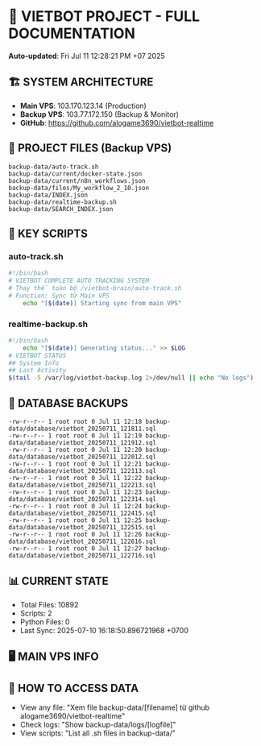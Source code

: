 # 🤖 VIETBOT PROJECT - FULL DOCUMENTATION
**Auto-updated**: Fri Jul 11 12:28:21 PM +07 2025

## 🏗️ SYSTEM ARCHITECTURE
- **Main VPS**: 103.170.123.14 (Production)
- **Backup VPS**: 103.77.172.150 (Backup & Monitor)
- **GitHub**: https://github.com/alogame3690/vietbot-realtime

## 📁 PROJECT FILES (Backup VPS)
```
backup-data/auto-track.sh
backup-data/current/docker-state.json
backup-data/current/n8n_workflows.json
backup-data/files/My_workflow_2_10.json
backup-data/INDEX.json
backup-data/realtime-backup.sh
backup-data/SEARCH_INDEX.json
```

## 🔧 KEY SCRIPTS
### auto-track.sh
```bash
#!/bin/bash
# VIETBOT COMPLETE AUTO TRACKING SYSTEM
# Thay thế toàn bộ /vietbot-brain/auto-track.sh
# Function: Sync từ Main VPS
    echo "[$(date)] Starting sync from main VPS"
```
### realtime-backup.sh
```bash
#!/bin/bash
    echo "[$(date)] Generating status..." >> $LOG
# VIETBOT STATUS
## System Info
## Last Activity
$(tail -5 /var/log/vietbot-backup.log 2>/dev/null || echo "No logs")
```

## 💾 DATABASE BACKUPS
```
-rw-r--r-- 1 root root 0 Jul 11 12:18 backup-data/database/vietbot_20250711_121811.sql
-rw-r--r-- 1 root root 0 Jul 11 12:19 backup-data/database/vietbot_20250711_121912.sql
-rw-r--r-- 1 root root 0 Jul 11 12:20 backup-data/database/vietbot_20250711_122012.sql
-rw-r--r-- 1 root root 0 Jul 11 12:21 backup-data/database/vietbot_20250711_122113.sql
-rw-r--r-- 1 root root 0 Jul 11 12:22 backup-data/database/vietbot_20250711_122213.sql
-rw-r--r-- 1 root root 0 Jul 11 12:23 backup-data/database/vietbot_20250711_122314.sql
-rw-r--r-- 1 root root 0 Jul 11 12:24 backup-data/database/vietbot_20250711_122415.sql
-rw-r--r-- 1 root root 0 Jul 11 12:25 backup-data/database/vietbot_20250711_122515.sql
-rw-r--r-- 1 root root 0 Jul 11 12:26 backup-data/database/vietbot_20250711_122616.sql
-rw-r--r-- 1 root root 0 Jul 11 12:27 backup-data/database/vietbot_20250711_122716.sql
```

## 📊 CURRENT STATE
- Total Files: 10892
- Scripts: 2
- Python Files: 0
- Last Sync: 2025-07-10 16:18:50.896721968 +0700

## 🖥️ MAIN VPS INFO


## 🚨 HOW TO ACCESS DATA
- View any file: "Xem file backup-data/[filename] từ github alogame3690/vietbot-realtime"
- Check logs: "Show backup-data/logs/[logfile]"
- View scripts: "List all .sh files in backup-data/"
